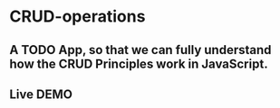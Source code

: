 # CRUD-operations
## A TODO App, so that we can fully understand how the CRUD Principles work in JavaScript.
## Live DEMO 
